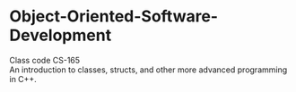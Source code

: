 # Object-Oriented-Software-Development
Class code CS-165  
An introduction to classes, structs, and other more advanced programming in C++.
